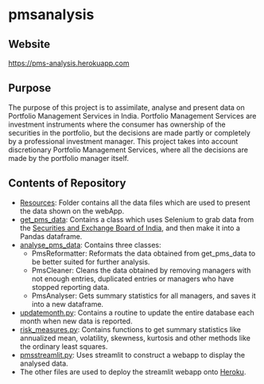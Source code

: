 # pmsanalysis
## Website
https://pms-analysis.herokuapp.com

## Purpose
The purpose of this project is to assimilate, analyse and present data on Portfolio Management Services in India. Portfolio Management Services are investment instruments
where the consumer has ownership of the securities in the portfolio, but the decisions are made partly or completely by a professional investment manager. This project
takes into account discretionary Portfolio Management Services, where all the decisions are made by the portfolio manager itself.

## Contents of Repository

* [Resources](./Resources): Folder contains all the data files which are used to present the data shown on the webApp. 
* [get_pms_data](./get_pms_data.py): Contains a class which uses Selenium to grab data from the [Securities and Exchange Board of India](https://www.sebi.gov.in/sebiweb/other/OtherAction.do?doPmr=yes), and then make it into a Pandas dataframe.
* [analyse_pms_data](./analyse_pms_data.py): Contains three classes:
  - PmsReformatter: Reformats the data obtained from get_pms_data to be better suited for further analysis.
  - PmsCleaner: Cleans the data obtained by removing managers with not enough entries, duplicated entries or managers who have stopped reporting data.
  - PmsAnalyser: Gets summary statistics for all managers, and saves it into a new dataframe. 
* [updatemonth.py](./updatemonth.py): Contains a routine to update the entire database each month when new data is reported.
* [risk_measures.py](./risk_measures.py): Contains functions to get summary statistics like annualized mean, volatility, skewness, kurtosis and other methods like the ordinary least squares. 
* [pmsstreamlit.py](./pmsstreamlit.py): Uses streamlit to construct a webapp to display the analysed data. 
* The other files are used to deploy the streamlit webapp onto [Heroku](https://www.heroku.com/what).
